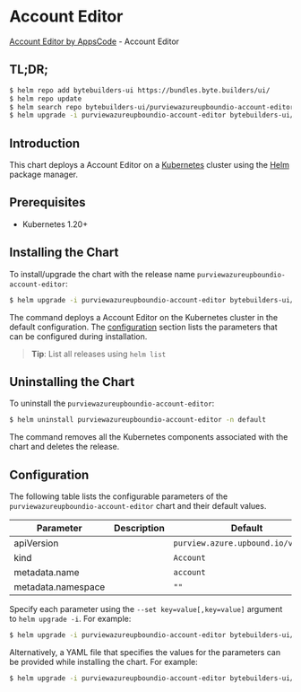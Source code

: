 # Account Editor

[Account Editor by AppsCode](https://byte.builders) - Account Editor

## TL;DR;

```bash
$ helm repo add bytebuilders-ui https://bundles.byte.builders/ui/
$ helm repo update
$ helm search repo bytebuilders-ui/purviewazureupboundio-account-editor --version=v0.4.18
$ helm upgrade -i purviewazureupboundio-account-editor bytebuilders-ui/purviewazureupboundio-account-editor -n default --create-namespace --version=v0.4.18
```

## Introduction

This chart deploys a Account Editor on a [Kubernetes](http://kubernetes.io) cluster using the [Helm](https://helm.sh) package manager.

## Prerequisites

- Kubernetes 1.20+

## Installing the Chart

To install/upgrade the chart with the release name `purviewazureupboundio-account-editor`:

```bash
$ helm upgrade -i purviewazureupboundio-account-editor bytebuilders-ui/purviewazureupboundio-account-editor -n default --create-namespace --version=v0.4.18
```

The command deploys a Account Editor on the Kubernetes cluster in the default configuration. The [configuration](#configuration) section lists the parameters that can be configured during installation.

> **Tip**: List all releases using `helm list`

## Uninstalling the Chart

To uninstall the `purviewazureupboundio-account-editor`:

```bash
$ helm uninstall purviewazureupboundio-account-editor -n default
```

The command removes all the Kubernetes components associated with the chart and deletes the release.

## Configuration

The following table lists the configurable parameters of the `purviewazureupboundio-account-editor` chart and their default values.

|     Parameter      | Description |                    Default                    |
|--------------------|-------------|-----------------------------------------------|
| apiVersion         |             | <code>purview.azure.upbound.io/v1beta1</code> |
| kind               |             | <code>Account</code>                          |
| metadata.name      |             | <code>account</code>                          |
| metadata.namespace |             | <code>""</code>                               |


Specify each parameter using the `--set key=value[,key=value]` argument to `helm upgrade -i`. For example:

```bash
$ helm upgrade -i purviewazureupboundio-account-editor bytebuilders-ui/purviewazureupboundio-account-editor -n default --create-namespace --version=v0.4.18 --set apiVersion=purview.azure.upbound.io/v1beta1
```

Alternatively, a YAML file that specifies the values for the parameters can be provided while
installing the chart. For example:

```bash
$ helm upgrade -i purviewazureupboundio-account-editor bytebuilders-ui/purviewazureupboundio-account-editor -n default --create-namespace --version=v0.4.18 --values values.yaml
```
